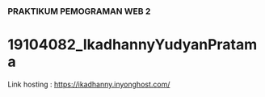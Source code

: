 ### PRAKTIKUM PEMOGRAMAN WEB 2
# 19104082_IkadhannyYudyanPratama

Link hosting : https://ikadhanny.inyonghost.com/
